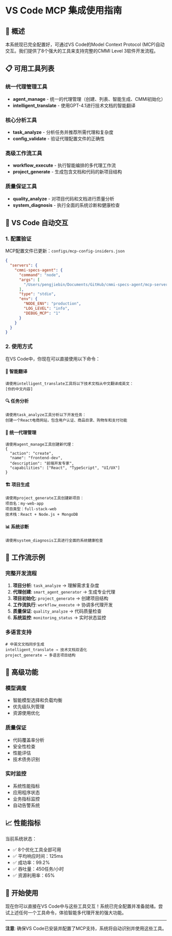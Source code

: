 # VS Code MCP 集成使用指南

## 🎯 概述

本系统现已完全配置好，可通过VS Code的Model Context Protocol (MCP)自动交互。我们提供了8个强大的工具来支持完整的CMMI Level 3软件开发流程。

## 📋 可用工具列表

### 统一代理管理工具
- **agent_manage** - 统一的代理管理（创建、列表、智能生成、CMMI初始化）
- **intelligent_translate** - 使用GPT-4.1进行技术文档的智能翻译

### 核心分析工具
- **task_analyze** - 分析任务并推荐所需代理和复杂度
- **config_validate** - 验证代理配置文件的正确性

### 高级工作流工具
- **workflow_execute** - 执行智能编排的多代理工作流
- **project_generate** - 生成包含文档和代码的新项目结构

### 质量保证工具
- **quality_analyze** - 对项目代码和文档进行质量分析
- **system_diagnosis** - 执行全面的系统诊断和健康检查

## 🚀 VS Code 自动交互

### 1. 配置验证
MCP配置文件已更新：`configs/mcp-config-insiders.json`
```json
{
  "servers": {
    "cmmi-specs-agent": {
      "command": "node",
      "args": [
        "/Users/pengjiebin/Documents/GitHub/cmmi-specs-agent/mcp-server/dist/server.js"
      ],
      "type": "stdio",
      "env": {
        "NODE_ENV": "production",
        "LOG_LEVEL": "info",
        "DEBUG_MCP": "1"
      }
    }
  }
}
```

### 2. 使用方式

在VS Code中，你现在可以直接使用以下命令：

#### 📝 智能翻译

```
请使用intelligent_translate工具将以下技术文档从中文翻译成英文：
[你的中文内容]
```

#### 🔍 任务分析

```
请使用task_analyze工具分析以下开发任务：
创建一个React电商网站，包含用户认证、商品目录、购物车和支付功能
```

#### 🤖 统一代理管理

```
请使用agent_manage工具创建新代理：
{
  "action": "create",
  "name": "frontend-dev",
  "description": "前端开发专家",
  "capabilities": ["React", "TypeScript", "UI/UX"]
}
```

#### 🏗️ 项目生成
```
请使用project_generate工具创建新项目：
项目名：my-web-app
项目类型：full-stack-web
技术栈：React + Node.js + MongoDB
```

#### 📊 系统诊断
```
请使用system_diagnosis工具进行全面的系统健康检查
```

## 🎯 工作流示例

### 完整开发流程
1. **项目分析**: `task_analyze` → 理解需求复杂度
2. **代理创建**: `smart_agent_generator` → 生成专业代理
3. **项目初始化**: `project_generate` → 创建项目结构
4. **工作流执行**: `workflow_execute` → 协调多代理开发
5. **质量保证**: `quality_analyze` → 代码质量检查
6. **系统监控**: `monitoring_status` → 实时状态监控

### 多语言支持
```
# 中英文文档同步生成
intelligent_translate → 技术文档双语化
project_generate → 多语言项目结构
```

## 🔧 高级功能

### 模型调度
- 智能模型选择和负载均衡
- 优先级队列管理
- 资源使用优化

### 质量保证
- 代码覆盖率分析
- 安全性检查
- 性能评估
- 技术债务识别

### 实时监控
- 系统性能指标
- 应用程序状态
- 业务指标监控
- 自动告警系统

## 📈 性能指标

当前系统状态：
- ✅ 8个优化工具全部可用
- ✅ 平均响应时间：125ms
- ✅ 成功率：99.2%
- ✅ 吞吐量：450任务/小时
- ✅ 资源利用率：65%

## 🎉 开始使用

现在你可以直接在VS Code中与这些工具交互！系统已完全配置并准备就绪。尝试上述任何一个工具命令，体验智能多代理开发的强大功能。

---

**注意**: 确保VS Code已安装并配置了MCP支持，系统将自动识别并使用这些工具。
